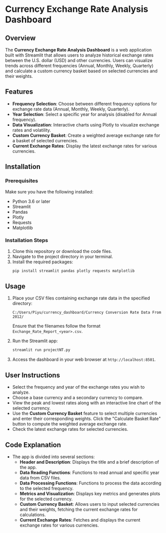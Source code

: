 # Currency Exchange Rate Analysis Dashboard

## Overview
The **Currency Exchange Rate Analysis Dashboard** is a web application built with Streamlit that allows users to analyze historical exchange rates between the U.S. dollar (USD) and other currencies. Users can visualize trends across different frequencies (Annual, Monthly, Weekly, Quarterly) and calculate a custom currency basket based on selected currencies and their weights.

## Features
- **Frequency Selection**: Choose between different frequency options for exchange rate data (Annual, Monthly, Weekly, Quarterly).
- **Year Selection**: Select a specific year for analysis (disabled for Annual frequency).
- **Data Visualization**: Interactive charts using Plotly to visualize exchange rates and volatility.
- **Custom Currency Basket**: Create a weighted average exchange rate for a basket of selected currencies.
- **Current Exchange Rates**: Display the latest exchange rates for various currencies.

## Installation

### Prerequisites
Make sure you have the following installed:
- Python 3.6 or later
- Streamlit
- Pandas
- Plotly
- Requests
- Matplotlib

### Installation Steps
1. Clone this repository or download the code files.
2. Navigate to the project directory in your terminal.
3. Install the required packages:
   ```bash
   pip install streamlit pandas plotly requests matplotlib
   ```

## Usage
1. Place your CSV files containing exchange rate data in the specified directory:
   ```
   C:/Users/Piyu/currency_dashboard/Currency Conversion Rate Data From 2012/
   ```
   Ensure that the filenames follow the format `Exchange_Rate_Report_<year>.csv`.

2. Run the Streamlit app:
   ```bash
   streamlit run projectNT.py

3. Access the dashboard in your web browser at `http://localhost:8501`.

## User Instructions
- Select the frequency and year of the exchange rates you wish to analyze.
- Choose a base currency and a secondary currency to compare.
- View the peak and lowest rates along with an interactive line chart of the selected currency.
- Use the **Custom Currency Basket** feature to select multiple currencies and enter their corresponding weights. Click the "Calculate Basket Rate" button to compute the weighted average exchange rate.
- Check the latest exchange rates for selected currencies.

## Code Explanation
- The app is divided into several sections:
  - **Header and Description**: Displays the title and a brief description of the app.
  - **Data Reading Functions**: Functions to read annual and specific year data from CSV files.
  - **Data Processing Functions**: Functions to process the data according to the selected frequency.
  - **Metrics and Visualization**: Displays key metrics and generates plots for the selected currency.
  - **Custom Currency Basket**: Allows users to input selected currencies and their weights, fetching the current exchange rates for calculations.
  - **Current Exchange Rates**: Fetches and displays the current exchange rates for various currencies.



